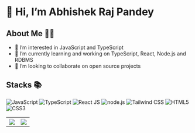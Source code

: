 # 👋 Hi, I’m Abhishek Raj Pandey

## About Me 🧑‍💻
- 👀 I’m interested in JavaScript and TypeScript
- 🌱 I’m currently learning and working on TypeScript, React, Node.js and RDBMS
- 💞️ I’m looking to collaborate on open source projects

## Stacks 📚

![JavaScript](https://user-images.githubusercontent.com/42933600/148687156-ebcef1f1-c7b1-4c91-b756-834198d63af9.png)
![TypeScript](https://user-images.githubusercontent.com/42933600/148687162-bc0c498b-4801-4523-8709-a0471488c850.png)
![React JS](https://user-images.githubusercontent.com/42933600/148687158-b135f35b-6cfe-4ccb-a233-59ffdbb84650.png)
![node.js](https://user-images.githubusercontent.com/42933600/148687157-94d9ea46-03e2-4d70-9bab-8e570a838130.png)
![Tailwind CSS](https://user-images.githubusercontent.com/42933600/148687159-eee2f6f5-01ca-4e08-876e-5001e2be7eab.png)
![HTML5](https://user-images.githubusercontent.com/42933600/148687155-541c942a-5d77-41d1-84dd-e95e6778c913.png)
![CSS3](https://user-images.githubusercontent.com/42933600/148687151-1ccb7aa4-8b3f-484f-83f1-7990d982ae62.png)



<table>
<tr>
<th> <img class="center-block" src="https://github-readme-stats.vercel.app/api?username=abee-tech&hide=issues&count_private=true&show_icons=true&theme=calm"> </th>
<th> <img class="center-block" src="https://github-readme-stats.vercel.app/api/top-langs/?username=anuraghazra&layout=compact&theme=calm"> </th>
</tr>
</table>

